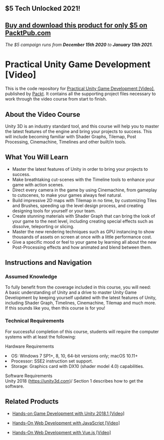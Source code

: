 ## $5 Tech Unlocked 2021!
[Buy and download this product for only $5 on PacktPub.com](https://www.packtpub.com/)
-----
*The $5 campaign         runs from __December 15th 2020__ to __January 13th 2021.__*

# Practical Unity Game Development [Video]
This is the code repository for [Practical Unity Game Development [Video]](https://www.packtpub.com/game-development/practical-unity-game-development-video?utm_source=github&utm_medium=repository&utm_campaign=9781788837286), published by [Packt](https://www.packtpub.com/?utm_source=github). It contains all the supporting project files necessary to work through the video course from start to finish.
## About the Video Course
Unity 3D is an industry standard tool, and this course will help you to master the latest features of the engine and bring your projects to success. This will include becoming familiar with Shader Graphs, Tilemap, Post Processing, Cinemachine, Timelines and other built/in tools.
<H2>What You Will Learn</H2>
<DIV class=book-info-will-learn-text>
<UL>
<LI>Master the latest features of Unity in order to bring your projects to success.
<LI>Make breathtaking cut-scenes with the Timeline tools to enhance your game with action scenes.
<LI>Direct every camera in the game by using Cinemachine, from gameplay to cutscenes, to make your games always feel natural. 
<LI>Build impressive 2D maps with Tilemap in no time, by customizing Tiles and Brushes, speeding up the level design process, and creating designing tools for yourself or your team.
<LI>Create stunning materials with Shader Graph that can bring the look of your game to the next level, including creating special effects such as dissolve, teleporting or slicing.
<LI>Master the new rendering techniques such as GPU instancing to show thousands of assets on screen at once with a little performance cost.
<LI>Give a specific mood or feel to your game by learning all about the new Post-Processing effects and how animated and blend between them.
</LI></UL></DIV>

## Instructions and Navigation
### Assumed Knowledge
To fully benefit from the coverage included in this course, you will need:<br/>
A basic understanding of Unity and a drive to master Unity Game Development by keeping yourself updated with the latest features of Unity, including Shader Graph, Timelines, Cinemachine, Tilemap and much more. If this sounds like you, then this course is for you!

### Technical Requirements
For successful completion of this course, students will require the computer systems with at least the following:

Hardware Requirements<br/>
<LI>OS: Windows 7 SP1+, 8, 10, 64-bit versions only; macOS 10.11+
<LI>Processor: SSE2 instruction set support.
<LI>Storage: Graphics card with DX10 (shader model 4.0) capabilities.
  
Software Requirements<br/>
Unity 2018 (https://unity3d.com)/ Section 1 describes how to get the software.

## Related Products
* [Hands-on Game Development with Unity 2018.1 [Video]](https://www.packtpub.com/game-development/hands-game-development-unity-20181-video?utm_source=github&utm_medium=repository&utm_campaign=9781786465436)

* [Hands-On Web Development with JavaScript [Video]](https://www.packtpub.com/application-development/hands-web-development-javascript-video?utm_source=github&utm_medium=repository&utm_campaign=9781789348903)

* [Hands-On Web Development with Vue.js [Video]](https://www.packtpub.com/web-development/hands-web-development-vuejs-video?utm_source=github&utm_medium=repository&utm_campaign=9781787283039)

